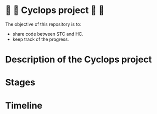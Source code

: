 # :maple_leaf: :eyes: Cyclops project :maple_leaf: :eyes:

The objective of this repository is to:
- share code between STC and HC.
- keep track of the progress.

# Description of the Cyclops project

# Stages

# Timeline

